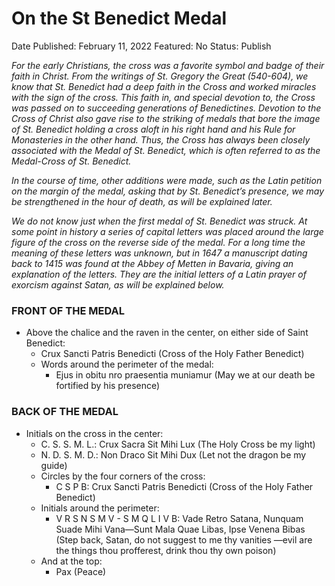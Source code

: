 # On the St Benedict Medal

Date Published: February 11, 2022
Featured: No
Status: Publish

*For the early Christians, the cross was a favorite symbol and badge of their faith in Christ. From the writings of St. Gregory the Great (540-604), we know that St. Benedict had a deep faith in the Cross and worked miracles with the sign of the cross. This faith in, and special devotion to, the Cross was passed on to succeeding generations of Benedictines. Devotion to the Cross of Christ also gave rise to the striking of medals that bore the image of St. Benedict holding a cross aloft in his right hand and his Rule for Monasteries in the other hand. Thus, the Cross has always been closely associated with the Medal of St. Benedict, which is often referred to as the Medal-Cross of St. Benedict.*

*In the course of time, other additions were made, such as the Latin petition on the margin of the medal, asking that by St. Benedict’s presence, we may be strengthened in the hour of death, as will be explained later.*

*We do not know just when the first medal of St. Benedict was struck. At some point in history a series of capital letters was placed around the large figure of the cross on the reverse side of the medal. For a long time the meaning of these letters was unknown, but in 1647 a manuscript dating back to 1415 was found at the Abbey of Metten in Bavaria, giving an explanation of the letters. They are the initial letters of a Latin prayer of exorcism against Satan, as will be explained below.*

### FRONT OF THE MEDAL

- Above the chalice and the raven in the center, on either side of Saint Benedict:
    - Crux Sancti Patris Benedicti (Cross of the Holy Father Benedict)
    - Words around the perimeter of the medal:
        - Ejus in obitu nro praesentia muniamur (May we at our death be fortified by his presence)

### BACK OF THE MEDAL

- Initials on the cross in the center:
    - C. S. S. M. L.: Crux Sacra Sit Mihi Lux (The Holy Cross be my light)
    - N. D. S. M. D.: Non Draco Sit Mihi Dux (Let not the dragon be my guide)
    - Circles by the four corners of the cross:
        - C S P B: Crux Sancti Patris Benedicti (Cross of the Holy Father Benedict)
    - Initials around the perimeter:
        - V R S N S M V - S M Q L I V B: Vade Retro Satana, Nunquam Suade Mihi Vana—Sunt Mala Quae Libas, Ipse Venena Bibas (Step back, Satan, do not suggest to me thy vanities —evil are the things thou profferest, drink thou thy own poison)
    - And at the top:
        - Pax (Peace)